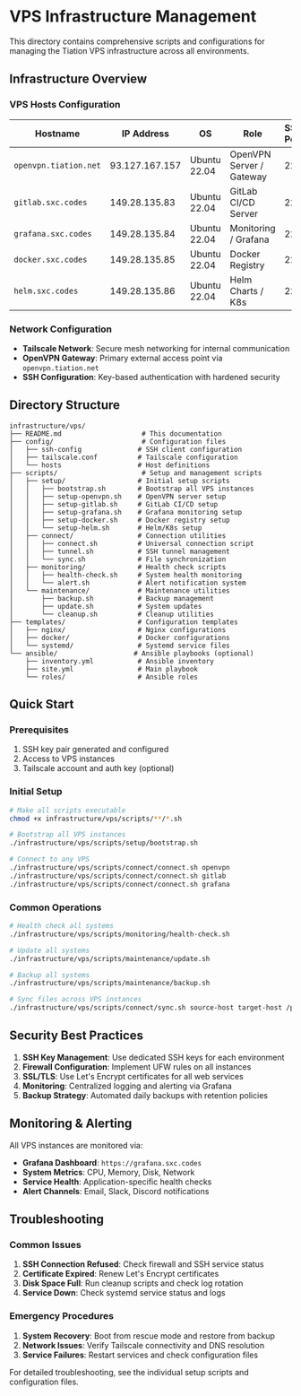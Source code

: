 # VPS Infrastructure Management

This directory contains comprehensive scripts and configurations for managing the Tiation VPS infrastructure across all environments.

## Infrastructure Overview

### VPS Hosts Configuration

| Hostname | IP Address | OS | Role | SSH Port |
|----------|------------|----|----|----------|
| `openvpn.tiation.net` | 93.127.167.157 | Ubuntu 22.04 | OpenVPN Server / Gateway | 22 |
| `gitlab.sxc.codes` | 149.28.135.83 | Ubuntu 22.04 | GitLab CI/CD Server | 22 |
| `grafana.sxc.codes` | 149.28.135.84 | Ubuntu 22.04 | Monitoring / Grafana | 22 |
| `docker.sxc.codes` | 149.28.135.85 | Ubuntu 22.04 | Docker Registry | 22 |
| `helm.sxc.codes` | 149.28.135.86 | Ubuntu 22.04 | Helm Charts / K8s | 22 |

### Network Configuration
- **Tailscale Network**: Secure mesh networking for internal communication
- **OpenVPN Gateway**: Primary external access point via `openvpn.tiation.net`
- **SSH Configuration**: Key-based authentication with hardened security

## Directory Structure

```
infrastructure/vps/
├── README.md                    # This documentation
├── config/                      # Configuration files
│   ├── ssh-config              # SSH client configuration
│   ├── tailscale.conf          # Tailscale configuration
│   └── hosts                   # Host definitions
├── scripts/                     # Setup and management scripts
│   ├── setup/                  # Initial setup scripts
│   │   ├── bootstrap.sh        # Bootstrap all VPS instances
│   │   ├── setup-openvpn.sh    # OpenVPN server setup
│   │   ├── setup-gitlab.sh     # GitLab CI/CD setup
│   │   ├── setup-grafana.sh    # Grafana monitoring setup
│   │   ├── setup-docker.sh     # Docker registry setup
│   │   └── setup-helm.sh       # Helm/K8s setup
│   ├── connect/                # Connection utilities
│   │   ├── connect.sh          # Universal connection script
│   │   ├── tunnel.sh           # SSH tunnel management
│   │   └── sync.sh             # File synchronization
│   ├── monitoring/             # Health check scripts
│   │   ├── health-check.sh     # System health monitoring
│   │   └── alert.sh            # Alert notification system
│   └── maintenance/            # Maintenance utilities
│       ├── backup.sh           # Backup management
│       ├── update.sh           # System updates
│       └── cleanup.sh          # Cleanup utilities
├── templates/                  # Configuration templates
│   ├── nginx/                  # Nginx configurations
│   ├── docker/                 # Docker configurations
│   └── systemd/                # Systemd service files
└── ansible/                   # Ansible playbooks (optional)
    ├── inventory.yml           # Ansible inventory
    ├── site.yml                # Main playbook
    └── roles/                  # Ansible roles
```

## Quick Start

### Prerequisites
1. SSH key pair generated and configured
2. Access to VPS instances
3. Tailscale account and auth key (optional)

### Initial Setup
```bash
# Make all scripts executable
chmod +x infrastructure/vps/scripts/**/*.sh

# Bootstrap all VPS instances
./infrastructure/vps/scripts/setup/bootstrap.sh

# Connect to any VPS
./infrastructure/vps/scripts/connect/connect.sh openvpn
./infrastructure/vps/scripts/connect/connect.sh gitlab
./infrastructure/vps/scripts/connect/connect.sh grafana
```

### Common Operations
```bash
# Health check all systems
./infrastructure/vps/scripts/monitoring/health-check.sh

# Update all systems
./infrastructure/vps/scripts/maintenance/update.sh

# Backup all systems
./infrastructure/vps/scripts/maintenance/backup.sh

# Sync files across VPS instances
./infrastructure/vps/scripts/connect/sync.sh source-host target-host /path/to/files
```

## Security Best Practices

1. **SSH Key Management**: Use dedicated SSH keys for each environment
2. **Firewall Configuration**: Implement UFW rules on all instances
3. **SSL/TLS**: Use Let's Encrypt certificates for all web services
4. **Monitoring**: Centralized logging and alerting via Grafana
5. **Backup Strategy**: Automated daily backups with retention policies

## Monitoring & Alerting

All VPS instances are monitored via:
- **Grafana Dashboard**: `https://grafana.sxc.codes`
- **System Metrics**: CPU, Memory, Disk, Network
- **Service Health**: Application-specific health checks
- **Alert Channels**: Email, Slack, Discord notifications

## Troubleshooting

### Common Issues
1. **SSH Connection Refused**: Check firewall and SSH service status
2. **Certificate Expired**: Renew Let's Encrypt certificates
3. **Disk Space Full**: Run cleanup scripts and check log rotation
4. **Service Down**: Check systemd service status and logs

### Emergency Procedures
1. **System Recovery**: Boot from rescue mode and restore from backup
2. **Network Issues**: Verify Tailscale connectivity and DNS resolution
3. **Service Failures**: Restart services and check configuration files

For detailed troubleshooting, see the individual setup scripts and configuration files.

